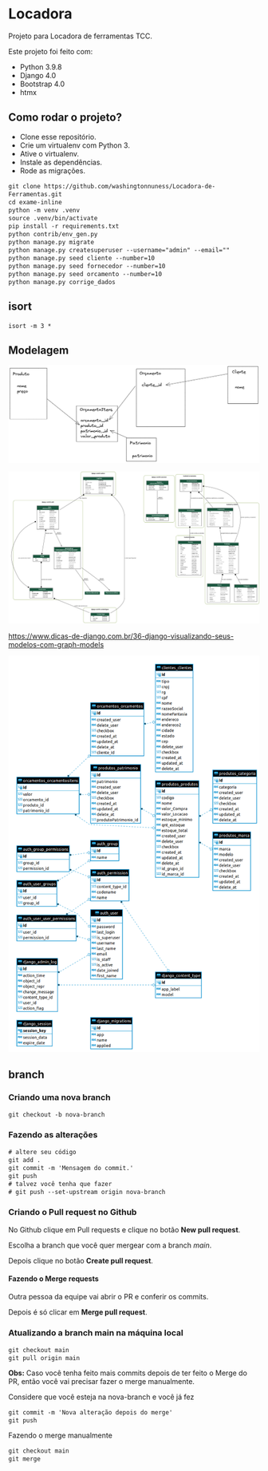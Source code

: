 # Locadora

Projeto para Locadora de ferramentas TCC.


Este projeto foi feito com:

* Python 3.9.8
* Django 4.0
* Bootstrap 4.0
* htmx


## Como rodar o projeto?

* Clone esse repositório.
* Crie um virtualenv com Python 3.
* Ative o virtualenv.
* Instale as dependências.
* Rode as migrações.


```
git clone https://github.com/washingtonnuness/Locadora-de-Ferramentas.git
cd exame-inline
python -m venv .venv
source .venv/bin/activate
pip install -r requirements.txt
python contrib/env_gen.py
python manage.py migrate
python manage.py createsuperuser --username="admin" --email=""
python manage.py seed cliente --number=10
python manage.py seed fornecedor --number=10
python manage.py seed orcamento --number=10
python manage.py corrige_dados
```



## isort

```
isort -m 3 *
```

## Modelagem

![orcamentos_modelagem2.png](img/orcamentos_modelagem2.png)

![models.png](img/models.png)

https://www.dicas-de-django.com.br/36-django-visualizando-seus-modelos-com-graph-models


![diagrama_ER_DBeaver.png](img/diagrama_ER_DBeaver.png)

## branch

### Criando uma nova branch

```
git checkout -b nova-branch
```

### Fazendo as alterações

```
# altere seu código
git add .
git commit -m 'Mensagem do commit.'
git push
# talvez você tenha que fazer
# git push --set-upstream origin nova-branch
```

### Criando o Pull request no Github

No Github clique em Pull requests e clique no botão **New pull request**.

Escolha a branch que você quer mergear com a branch *main*.

Depois clique no botão **Create pull request**.


#### Fazendo o Merge requests

Outra pessoa da equipe vai abrir o PR e conferir os commits.

Depois é só clicar em **Merge pull request**.

### Atualizando a branch main na máquina local

```
git checkout main
git pull origin main
```

**Obs:** Caso você tenha feito mais commits depois de ter feito o Merge do PR, então você vai precisar fazer o merge manualmente.

Considere que você esteja na nova-branch e você já fez

```
git commit -m 'Nova alteração depois do merge'
git push
```

Fazendo o merge manualmente

```
git checkout main
git merge
```